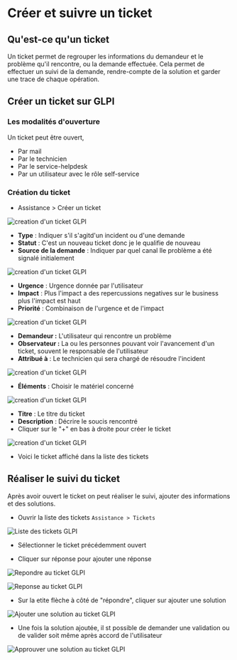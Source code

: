 # Créer et suivre un ticket

## Qu'est-ce qu'un ticket

Un ticket permet de regrouper les informations du demandeur et le problème qu'il rencontre, ou la demande effectuée. Cela permet de effectuer un suivi de la demande, rendre-compte de la solution et garder une trace de chaque opération.

## Créer un ticket sur GLPI

### Les modalités d'ouverture

Un ticket peut être ouvert,

* Par mail
* Par le technicien
* Par le service-helpdesk
* Par un utilisateur avec le rôle self-service

### Création du ticket

* Assistance > Créer un ticket

![creation d'un ticket GLPI](https://raw.githubusercontent.com/1Tyron140/doc/main/images/glpi/creer_ticket_1.PNG)

* **Type** : Indiquer s'il s'agitd'un incident ou d'une demande
* **Statut** : C'est un nouveau ticket donc je le qualifie de nouveau
* **Source de la demande** : Indiquer par quel canal lle problème a été signalé initialement

![creation d'un ticket GLPI](https://raw.githubusercontent.com/1Tyron140/doc/main/images/glpi/creer_ticket_2.PNG)

* **Urgence** : Urgence donnée par l'utilisateur
* **Impact** : Plus l'impact a des repercussions negatives sur le business plus l'impact est haut
* **Priorité** : Combinaison de l'urgence et de l'impact

![creation d'un ticket GLPI](https://raw.githubusercontent.com/1Tyron140/doc/main/images/glpi/creer_ticket_3_demandeur.PNG)

* **Demandeur :** L'utilisateur qui rencontre un problème
* **Observateur :** La ou les personnes pouvant voir l'avancement d'un ticket, souvent le responsable de l'utilisateur
* **Attribué à** : Le technicien qui sera chargé de résoudre l'incident

![creation d'un ticket GLPI](https://raw.githubusercontent.com/1Tyron140/doc/main/images/glpi/creer_ticket_4_elements.PNG)

* **Éléments** : Choisir le matériel concerné

![creation d'un ticket GLPI](https://raw.githubusercontent.com/1Tyron140/doc/main/images/glpi/creer_ticket_5_description.PNG)

* **Titre** : Le titre du ticket
* **Description** : Décrire le soucis rencontré
* Cliquer sur le "+" en bas à droite pour créer le ticket

![creation d'un ticket GLPI](https://raw.githubusercontent.com/1Tyron140/doc/main/images/glpi/creer_ticket_6_resultat.PNG)

* Voici le ticket affiché dans la liste des tickets

## Réaliser le suivi du ticket

Après avoir ouvert le ticket on peut réaliser le suivi, ajouter des informations et des solutions.

* Ouvrir la liste des tickets `Assistance > Tickets`

![Liste des tickets GLPI](https://raw.githubusercontent.com/1Tyron140/doc/main/images/glpi/menu_tickets.PNG)

* Sélectionner le ticket précédemment ouvert

* Cliquer sur réponse pour ajouter une réponse

![Repondre au ticket GLPI](https://raw.githubusercontent.com/1Tyron140/doc/main/images/glpi/repondre_ticket.PNG)

![Reponse au ticket GLPI](https://raw.githubusercontent.com/1Tyron140/doc/main/images/glpi/reponse_ticket.PNG)

* Sur la etite flèche à côté de "répondre", cliquer sur ajouter une solution

![Ajouter une solution au ticket GLPI](https://raw.githubusercontent.com/1Tyron140/doc/main/images/glpi/solution_ticket.PNG)

* Une fois la solution ajoutée, il st possible de demander une validation ou de valider soit même après accord de l'utilisateur

![Approuver une solution au ticket GLPI](https://raw.githubusercontent.com/1Tyron140/doc/main/images/glpi/approuver_solution_ticket.PNG)
